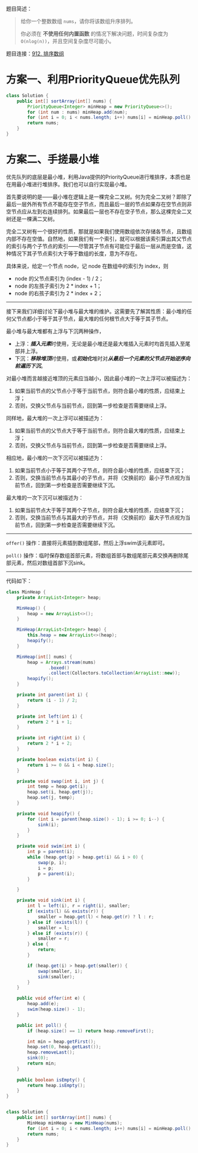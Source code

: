 题目简述：

> 给你一个整数数组 `nums`，请你将该数组升序排列。
>
> 你必须在 **不使用任何内置函数** 的情况下解决问题，时间复杂度为 `O(nlog(n))`，并且空间复杂度尽可能小。

题目连接：[912. 排序数组](https://leetcode.cn/problems/sort-an-array/)

# 方案一、利用PriorityQueue优先队列

```java
class Solution {
    public int[] sortArray(int[] nums) {
        PriorityQueue<Integer> minHeap = new PriorityQueue<>();
        for (int num : nums) minHeap.add(num);
        for (int i = 0; i < nums.length; i++) nums[i] = minHeap.poll();
        return nums;
    }
}
```

# 方案二、手搓最小堆

优先队列的底层是最小堆，利用Java提供的PriorityQueue进行堆排序，本质也是在用最小堆进行堆排序。我们也可以自行实现最小堆。

首先要说明的是——最小堆在逻辑上是一棵完全二叉树。何为完全二叉树？即除了最后一层外所有节点不能存在空子节点，而且最后一层的节点如果存在空节点则非空节点应从左到右连续排列。如果最后一层也不存在空子节点，那么这棵完全二叉树还是一棵满二叉树。

完全二叉树有一个很好的性质，那就是如果我们使用数组依次存储各节点，且数组内部不存在空值。自然地，如果我们有一个索引，就可以根据该索引算出其父节点的索引与两个子节点的索引——尽管其子节点有可能位于最后一层从而是空值，这种情况下其子节点索引大于等于数组的长度，意为不存在。

具体来说，给定一个节点 node，记 node 在数组中的索引为 index，则

- node 的父节点索引为 (index - 1) / 2；
- node 的左孩子索引为 2 * index + 1；
- node 的右孩子索引为 2 * index + 2；

---

接下来我们详细讨论下最小堆与最大堆的维护。这需要先了解其性质：最小堆的任何父节点都小于等于其子节点，最大堆的任何根节点大于等于其子节点。

最小堆与最大堆都有上浮与下沉两种操作，

- 上浮：***插入元素***时使用，无论是最小堆还是最大堆插入元素时均首先插入至尾部并上浮。
- 下沉：***移除堆顶***时使用，或***初始化***堆时对***从最后一个元素的父节点开始逆序向前遍历下沉***。

对最小堆而言越接近堆顶的元素应当越小，因此最小堆的一次上浮可以被描述为：

1. 如果当前节点的父节点小于等于当前节点，则符合最小堆的性质，应结束上浮；
2. 否则，交换父节点与当前节点，回到第一步检查是否需要继续上浮。

同样地，最大堆的一次上浮可以被描述为：

1. 如果当前节点的父节点大于等于当前节点，则符合最大堆的性质，应结束上浮；
2. 否则，交换父节点与当前节点，回到第一步检查是否需要继续上浮。

相应地，最小堆的一次下沉可以被描述为：

1. 如果当前节点小于等于其两个子节点，则符合最小堆的性质，应结束下沉；
2. 否则，交换当前节点与其最小的子节点，并将（交换前的）最小子节点视为当前节点，回到第一步检查是否需要继续下沉。

最大堆的一次下沉可以被描述为：

1. 如果当前节点大于等于其两个子节点，则符合最大堆的性质，应结束下沉；
2. 否则，交换当前节点与其最大的子节点，并将（交换前的）最大子节点视为当前节点，回到第一步检查是否需要继续下沉。

---

`offer()` 操作：直接将元素插到数组尾部，然后上浮swim该元素即可。

`poll()` 操作：临时保存数组首部元素，将数组首部与数组尾部元素交换再删除尾部元素，然后对数组首部下沉sink。

---

代码如下：

```java
class MinHeap {
    private ArrayList<Integer> heap;

    MinHeap() {
        heap = new ArrayList<>();
    }

    MinHeap(ArrayList<Integer> heap) {
        this.heap = new ArrayList<>(heap);
        heapify();
    }

    MinHeap(int[] nums) {
        heap = Arrays.stream(nums)
                .boxed()
                .collect(Collectors.toCollection(ArrayList::new));
        heapify();
    }

    private int parent(int i) {
        return (i - 1) / 2;
    }

    private int left(int i) {
        return 2 * i + 1;
    }

    private int right(int i) {
        return 2 * i + 2;
    }

    private boolean exists(int i) {
        return i >= 0 && i < heap.size();
    }

    private void swap(int i, int j) {
        int temp = heap.get(i);
        heap.set(i, heap.get(j));
        heap.set(j, temp);
    }

    private void heapify() {
        for (int i = parent(heap.size() - 1); i >= 0; i--) {
            sink(i);
        }
    }

    private void swim(int i) {
        int p = parent(i);
        while (heap.get(p) > heap.get(i) && i > 0) {
            swap(p, i);
            i = p;
            p = parent(i);
        }

    }

    private void sink(int i) {
        int l = left(i), r = right(i), smaller;
        if (exists(l) && exists(r)) {
            smaller = heap.get(l) < heap.get(r) ? l : r;
        } else if (exists(l)) {
            smaller = l;
        } else if (exists(r)) {
            smaller = r;
        } else {
            return;
        }

        if (heap.get(i) > heap.get(smaller)) {
            swap(smaller, i);
            sink(smaller);
        }
    }

    public void offer(int e) {
        heap.add(e);
        swim(heap.size() - 1);
    }

    public int poll() {
        if (heap.size() == 1) return heap.removeFirst();

        int min = heap.getFirst();
        heap.set(0, heap.getLast());
        heap.removeLast();
        sink(0);
        return min;
    }
    
    public boolean isEmpty() {
        return heap.isEmpty();
    }
}


class Solution {
    public int[] sortArray(int[] nums) {
        MinHeap minHeap = new MinHeap(nums);
        for (int i = 0; i < nums.length; i++) nums[i] = minHeap.poll();
        return nums;
    }
}
```

